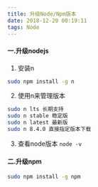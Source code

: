 ```yaml
---
title: 升级Node/Npm版本
date: 2018-12-20 00:19:11
tags: Node
---
```


#### 一.升级nodejs
1. 安装n
```bash
sudo npm install -g n
```
2. 使用n来管理版本
```bash
sudo n lts 长期支持
sudo n stable 稳定版
sudo n latest 最新版
sudo n 8.4.0 直接指定版本下载
```
3. 查看node版本 `node -v`

#### 二.升级npm
```bash
sudo npm install -g npm
```
